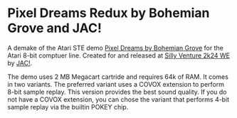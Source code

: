 # Pixel Dreams Redux by Bohemian Grove and JAC!

A demake of the Atari STE demo [Pixel Dreams by Bohemian Grove](https://demozoo.org/productions/355398/) for the Atari 8-bit comptuer line.
Created for and released at [Silly Venture 2k24 WE](https://demozoo.org/parties/4780/) by [JAC!](https://suno.com/song/7e102c1d-1ca3-443b-a2a5-f6a53fc61b13).

The demo uses 2 MB Megacart cartride and requires 64k of RAM. It comes in two variants. The preferred variant uses a COVOX extension to perform 8-bit sample replay. This version provides the best sound quality. If you do not have a COVOX extension, you can chose the variant that performs 4-bit sample replay via the builtin POKEY chip.
